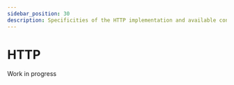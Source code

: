 ```yaml
---
sidebar_position: 30
description: Specificities of the HTTP implementation and available configuration.
---
```


# HTTP

<span className="chip chip--primary">Work in progress</span>
